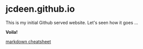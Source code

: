 # jcdeen.github.io

This is my initial Github served website.
Let's seen how it goes ...

<b>Voila!</b>

<a href="https://jcdeen.github.com/markdown-cheat-sheet.md">markdown cheatsheet</a>
